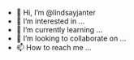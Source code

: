 - 👋 Hi, I’m @lindsayjanter
- 👀 I’m interested in ...
- 🌱 I’m currently learning ...
- 💞️ I’m looking to collaborate on ...
- 📫 How to reach me ...

<!---
lindsayjanter/lindsayjanter is a ✨ special ✨ repository because its `README.md` (this file) appears on your GitHub profile.
You can click the Preview link to take a look at your changes.
--->
